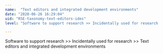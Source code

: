 ```yaml
---
name:  "Text editors and integrated development environments"
date: "2020-06-26 16:29:04"
uid: "RSE-taxonomy-text-editors-ides"
level: "Software to support research >> Incidentally used for research >> Text editors and integrated development environments"

---
```


Software to support research >> Incidentally used for research >> Text editors and integrated development environments